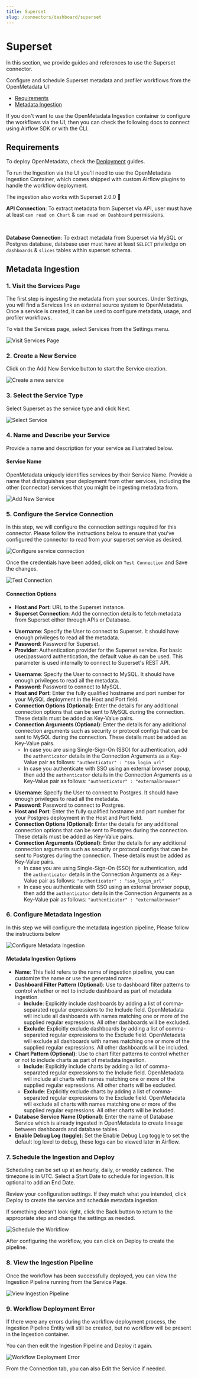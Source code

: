 ```yaml
---
title: Superset
slug: /connectors/dashboard/superset
---
```


# Superset

In this section, we provide guides and references to use the Superset connector.

Configure and schedule Superset metadata and profiler workflows from the OpenMetadata UI:
- [Requirements](#requirements)
- [Metadata Ingestion](#metadata-ingestion)

If you don't want to use the OpenMetadata Ingestion container to configure the workflows via the UI, then you can check
the following docs to connect using Airflow SDK or with the CLI.

<TileContainer>
  <Tile
    icon="air"
    title="Ingest with Airflow"
    text="Configure the ingestion using Airflow SDK"
    link="/connectors/dashboard/superset/airflow"
    size="half"
  />
  <Tile
    icon="account_tree"
    title="Ingest with the CLI"
    text="Run a one-time ingestion using the metadata CLI"
    link="/connectors/dashboard/superset/cli"
    size="half"
  />
</TileContainer>

## Requirements

<InlineCallout color="violet-70" icon="description" bold="OpenMetadata 0.12 or later" href="/deployment">
To deploy OpenMetadata, check the <a href="/deployment">Deployment</a> guides.
</InlineCallout>

To run the Ingestion via the UI you'll need to use the OpenMetadata Ingestion Container, which comes shipped with
custom Airflow plugins to handle the workflow deployment.

The ingestion also works with Superset 2.0.0 🎉

<Note>

**API Connection**: To extract metadata from Superset via API, user must have at least `can read on Chart` & `can read on Dashboard` permissions.

<br/>

**Database Connection**: To extract metadata from Superset via MySQL or Postgres database, database user must have at least `SELECT` priviledge on `dashboards` & `slices` tables within superset schema.

</Note>

## Metadata Ingestion

### 1. Visit the Services Page

The first step is ingesting the metadata from your sources. Under
Settings, you will find a Services link an external source system to
OpenMetadata. Once a service is created, it can be used to configure
metadata, usage, and profiler workflows.

To visit the Services page, select Services from the Settings menu.

<Image
src="/images/openmetadata/connectors/visit-services.png"
alt="Visit Services Page"
caption="Find Services under the Settings menu"
/>

### 2. Create a New Service

Click on the Add New Service button to start the Service creation.

<Image
src="/images/openmetadata/connectors/create-service.png"
alt="Create a new service"
caption="Add a new Service from the Services page"
/>

### 3. Select the Service Type

Select Superset as the service type and click Next.

<div className="w-100 flex justify-center">
<Image
  src="/images/openmetadata/connectors/superset/select-service.png"
  alt="Select Service"
  caption="Select your service from the list"
/>
</div>

### 4. Name and Describe your Service

Provide a name and description for your service as illustrated below.

#### Service Name

OpenMetadata uniquely identifies services by their Service Name. Provide
a name that distinguishes your deployment from other services, including
the other {connector} services that you might be ingesting metadata
from.


<div className="w-100 flex justify-center">
<Image
  src="/images/openmetadata/connectors/superset/add-new-service.png"
  alt="Add New Service"
  caption="Provide a Name and description for your Service"
/>
</div>


### 5. Configure the Service Connection

In this step, we will configure the connection settings required for
this connector. Please follow the instructions below to ensure that
you've configured the connector to read from your superset service as
desired.

<div className="w-100 flex justify-center">
<Image
  src="/images/openmetadata/connectors/superset/service-connection.png"
  alt="Configure service connection"
  caption="Configure the service connection by filling the form"
/>
</div>


Once the credentials have been added, click on `Test Connection` and Save
the changes.

<div className="w-100 flex justify-center">
<Image
  src="/images/openmetadata/connectors/test-connection.png"
  alt="Test Connection"
  caption="Test the connection and save the Service"
/>
</div>

#### Connection Options

- **Host and Port**: URL to the Superset instance.
- **Superset Connection**: Add the connection details to fetch metadata from Superset either through APIs or Database.

<Collapse title="Superset API Connection">

- **Username**: Specify the User to connect to Superset. It should have enough privileges to read all the metadata.
- **Password**: Password for Superset.
- **Provider**: Authentication provider for the Superset service. For basic user/password authentication, the default value `db` can be used. This parameter is used internally to connect to Superset's REST API.

</Collapse>

<Collapse title="MySQL Connection">

- **Username**: Specify the User to connect to MySQL. It should have enough privileges to read all the metadata.
- **Password**: Password to connect to MySQL.
- **Host and Port**: Enter the fully qualified hostname and port number for your MySQL deployment in the Host and Port field.
- **Connection Options (Optional)**: Enter the details for any additional connection options that can be sent to MySQL during the connection. These details must be added as Key-Value pairs.
- **Connection Arguments (Optional)**: Enter the details for any additional connection arguments such as security or protocol configs that can be sent to MySQL during the connection. These details must be added as Key-Value pairs. 
  - In case you are using Single-Sign-On (SSO) for authentication, add the `authenticator` details in the Connection Arguments as a Key-Value pair as follows: `"authenticator" : "sso_login_url"`
  - In case you authenticate with SSO using an external browser popup, then add the `authenticator` details in the Connection Arguments as a Key-Value pair as follows: `"authenticator" : "externalbrowser"`

</Collapse>

<Collapse title="Postgres Connection">

- **Username**: Specify the User to connect to Postgres. It should have enough privileges to read all the metadata.
- **Password**: Password to connect to Postgres.
- **Host and Port**: Enter the fully qualified hostname and port number for your Postgres deployment in the Host and Port field.
- **Connection Options (Optional)**: Enter the details for any additional connection options that can be sent to Postgres during the connection. These details must be added as Key-Value pairs.
- **Connection Arguments (Optional)**: Enter the details for any additional connection arguments such as security or protocol configs that can be sent to Postgres during the connection. These details must be added as Key-Value pairs. 
  - In case you are using Single-Sign-On (SSO) for authentication, add the `authenticator` details in the Connection Arguments as a Key-Value pair as follows: `"authenticator" : "sso_login_url"`
  - In case you authenticate with SSO using an external browser popup, then add the `authenticator` details in the Connection Arguments as a Key-Value pair as follows: `"authenticator" : "externalbrowser"`

</Collapse>


### 6. Configure Metadata Ingestion

In this step we will configure the metadata ingestion pipeline,
Please follow the instructions below

<Image
src="/images/openmetadata/connectors/configure-metadata-ingestion-dashboard.png"
alt="Configure Metadata Ingestion"
caption="Configure Metadata Ingestion Page"
/>

#### Metadata Ingestion Options

- **Name**: This field refers to the name of ingestion pipeline, you can customize the name or use the generated name.
- **Dashboard Filter Pattern (Optional)**: Use to dashboard filter patterns to control whether or not to include dashboard as part of metadata ingestion.
    - **Include**: Explicitly include dashboards by adding a list of comma-separated regular expressions to the Include field. OpenMetadata will include all dashboards with names matching one or more of the supplied regular expressions. All other dashboards will be excluded.
    - **Exclude**: Explicitly exclude dashboards by adding a list of comma-separated regular expressions to the Exclude field. OpenMetadata will exclude all dashboards with names matching one or more of the supplied regular expressions. All other dashboards will be included.
- **Chart Pattern (Optional)**: Use to chart filter patterns to control whether or not to include charts as part of metadata ingestion.
    - **Include**: Explicitly include charts by adding a list of comma-separated regular expressions to the Include field. OpenMetadata will include all charts with names matching one or more of the supplied regular expressions. All other charts will be excluded.
    - **Exclude**: Explicitly exclude charts by adding a list of comma-separated regular expressions to the Exclude field. OpenMetadata will exclude all charts with names matching one or more of the supplied regular expressions. All other charts will be included.
- **Database Service Name (Optional)**: Enter the name of Database Service which is already ingested in OpenMetadata to create lineage between dashboards and database tables.
- **Enable Debug Log (toggle)**: Set the Enable Debug Log toggle to set the default log level to debug, these logs can be viewed later in Airflow.

### 7. Schedule the Ingestion and Deploy

Scheduling can be set up at an hourly, daily, or weekly cadence. The
timezone is in UTC. Select a Start Date to schedule for ingestion. It is
optional to add an End Date.

Review your configuration settings. If they match what you intended,
click Deploy to create the service and schedule metadata ingestion.

If something doesn't look right, click the Back button to return to the
appropriate step and change the settings as needed.

<Image
src="/images/openmetadata/connectors/schedule.png"
alt="Schedule the Workflow"
caption="Schedule the Ingestion Pipeline and Deploy"
/>

After configuring the workflow, you can click on Deploy to create the
pipeline.

### 8. View the Ingestion Pipeline

Once the workflow has been successfully deployed, you can view the
Ingestion Pipeline running from the Service Page.

<Image
src="/images/openmetadata/connectors/view-ingestion-pipeline.png"
alt="View Ingestion Pipeline"
caption="View the Ingestion Pipeline from the Service Page"
/>

### 9. Workflow Deployment Error

If there were any errors during the workflow deployment process, the
Ingestion Pipeline Entity will still be created, but no workflow will be
present in the Ingestion container.

You can then edit the Ingestion Pipeline and Deploy it again.

<Image
src="/images/openmetadata/connectors/workflow-deployment-error.png"
alt="Workflow Deployment Error"
caption="Edit and Deploy the Ingestion Pipeline"
/>

From the Connection tab, you can also Edit the Service if needed.

